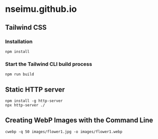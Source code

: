 # nseimu.github.io

## Tailwind CSS

### Installation

```shell
npm install
```

### Start the Tailwind CLI build process

```shell
npm run build
```

## Static HTTP server

```shell
npm install -g http-server
npx http-server ./
```

## Creating WebP Images with the Command Line

```shell
cwebp -q 50 images/flower1.jpg -o images/flower1.webp
```

